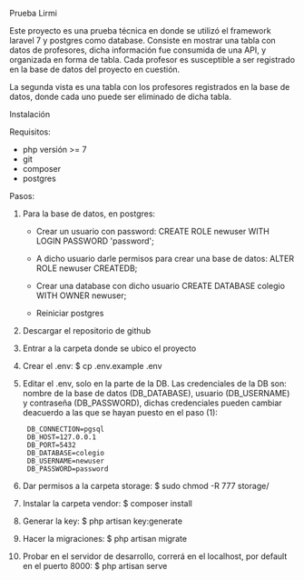 Prueba Lirmi

Este proyecto es una prueba técnica en donde se utilizó el framework laravel 7 y postgres como database. Consiste en mostrar una tabla con datos de profesores, dicha información fue consumida de una API, y organizada en forma de tabla. Cada profesor es susceptible a ser registrado en la base de datos del proyecto en cuestión.

La segunda vista es una tabla con los profesores registrados en la base de datos, donde cada uno puede ser eliminado de dicha tabla.


Instalación

Requisitos:

- php versión >= 7
- git
- composer
- postgres

Pasos:

1. Para la base de datos, en postgres:
    - Crear un usuario con password: 
        CREATE ROLE newuser WITH LOGIN PASSWORD 'password';

    - A dicho usuario darle permisos para crear una base de datos:
        ALTER ROLE newuser CREATEDB;

    - Crear una database con dicho usuario
        CREATE DATABASE colegio WITH OWNER  newuser;
        
    - Reiniciar postgres

2. Descargar el repositorio de github
3. Entrar a la carpeta donde se ubico el proyecto
4. Crear el .env:
    $ cp .env.example .env

5. Editar el .env, solo en la parte de la DB. Las credenciales de la DB son: nombre de la base de datos (DB_DATABASE), usuario (DB_USERNAME) y contraseña (DB_PASSWORD), dichas credenciales pueden cambiar deacuerdo a las que se hayan puesto en el paso (1):

        DB_CONNECTION=pgsql
        DB_HOST=127.0.0.1
        DB_PORT=5432
        DB_DATABASE=colegio
        DB_USERNAME=newuser
        DB_PASSWORD=password


6. Dar permisos a la carpeta storage:
    $ sudo chmod -R 777 storage/

7. Instalar la carpeta vendor:
    $ composer install

8. Generar la key:
    $ php artisan key:generate

9. Hacer la migraciones:
    $ php artisan migrate

10. Probar en el servidor de desarrollo, correrá en el localhost, por default en el puerto 8000:
    $ php artisan serve





  


